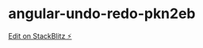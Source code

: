# angular-undo-redo-pkn2eb

[Edit on StackBlitz ⚡️](https://stackblitz.com/edit/angular-undo-redo-pkn2eb)